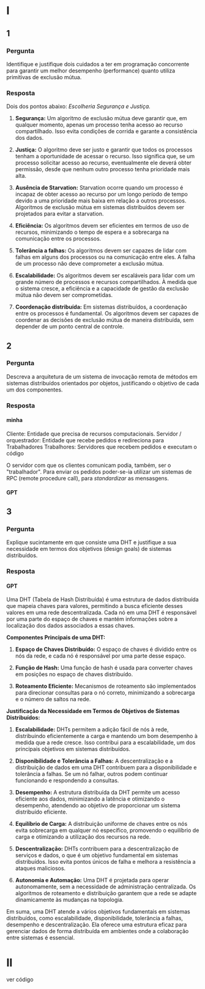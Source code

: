 # I
## 1
### Pergunta

Identifique e justifique dois cuidados a ter em programação concorrente para garantir um melhor desempenho (performance) quanto utiliza primitivas de exclusão mútua.
### Resposta
Dois dos pontos abaixo: *Escolheria Segurança e Justiça.* 
1. **Segurança:** Um algoritmo de exclusão mútua deve garantir que, em qualquer momento, apenas um processo tenha acesso ao recurso compartilhado. Isso evita condições de corrida e garante a consistência dos dados.
    
2. **Justiça:** O algoritmo deve ser justo e garantir que todos os processos tenham a oportunidade de acessar o recurso. Isso significa que, se um processo solicitar acesso ao recurso, eventualmente ele deverá obter permissão, desde que nenhum outro processo tenha prioridade mais alta.
    
3. **Ausência de Starvation:** Starvation ocorre quando um processo é incapaz de obter acesso ao recurso por um longo período de tempo devido a uma prioridade mais baixa em relação a outros processos. Algoritmos de exclusão mútua em sistemas distribuídos devem ser projetados para evitar a starvation.
    
4. **Eficiência:** Os algoritmos devem ser eficientes em termos de uso de recursos, minimizando o tempo de espera e a sobrecarga na comunicação entre os processos.
    
5. **Tolerância a falhas:** Os algoritmos devem ser capazes de lidar com falhas em alguns dos processos ou na comunicação entre eles. A falha de um processo não deve comprometer a exclusão mútua.
    
6. **Escalabilidade:** Os algoritmos devem ser escaláveis para lidar com um grande número de processos e recursos compartilhados. À medida que o sistema cresce, a eficiência e a capacidade de gestão da exclusão mútua não devem ser comprometidas.
    
7. **Coordenação distribuída:** Em sistemas distribuídos, a coordenação entre os processos é fundamental. Os algoritmos devem ser capazes de coordenar as decisões de exclusão mútua de maneira distribuída, sem depender de um ponto central de controle.


## 2
### Pergunta
Descreva a arquitetura de um sistema de invocação remota de métodos em sistemas distribuídos orientados por objetos, justificando o objetivo de cada um dos componentes.
### Resposta
#### minha
Cliente: Entidade que precisa de recursos computacionais.
Servidor / orquestrador: Entidade que recebe pedidos e redireciona para Trabalhadores
Trabalhores: Servidores que recebem pedidos e executam o código

O servidor com que os clientes comunicam podia, também, ser o "trabalhador".
Para enviar os pedidos poder-se-ia utilizar um sistemas de RPC (remote procedure call), para *standardizar* as mensasgens. 
#### GPT
## 3
### Pergunta

Explique sucintamente em que consiste uma DHT e justifique a sua necessidade em termos dos objetivos (design goals) de sistemas distribuídos.
### Resposta
#### GPT
Uma DHT (Tabela de Hash Distribuída) é uma estrutura de dados distribuída que mapeia chaves para valores, permitindo a busca eficiente desses valores em uma rede descentralizada. Cada nó em uma DHT é responsável por uma parte do espaço de chaves e mantém informações sobre a localização dos dados associados a essas chaves.

**Componentes Principais de uma DHT:**

1. **Espaço de Chaves Distribuído:** O espaço de chaves é dividido entre os nós da rede, e cada nó é responsável por uma parte desse espaço.
    
2. **Função de Hash:** Uma função de hash é usada para converter chaves em posições no espaço de chaves distribuído.
    
3. **Roteamento Eficiente:** Mecanismos de roteamento são implementados para direcionar consultas para o nó correto, minimizando a sobrecarga e o número de saltos na rede.
    

**Justificação da Necessidade em Termos de Objetivos de Sistemas Distribuídos:**

1. **Escalabilidade:** DHTs permitem a adição fácil de nós à rede, distribuindo eficientemente a carga e mantendo um bom desempenho à medida que a rede cresce. Isso contribui para a escalabilidade, um dos principais objetivos em sistemas distribuídos.
    
2. **Disponibilidade e Tolerância a Falhas:** A descentralização e a distribuição de dados em uma DHT contribuem para a disponibilidade e tolerância a falhas. Se um nó falhar, outros podem continuar funcionando e respondendo a consultas.
    
3. **Desempenho:** A estrutura distribuída da DHT permite um acesso eficiente aos dados, minimizando a latência e otimizando o desempenho, atendendo ao objetivo de proporcionar um sistema distribuído eficiente.
    
4. **Equilíbrio de Carga:** A distribuição uniforme de chaves entre os nós evita sobrecarga em qualquer nó específico, promovendo o equilíbrio de carga e otimizando a utilização dos recursos na rede.
    
5. **Descentralização:** DHTs contribuem para a descentralização de serviços e dados, o que é um objetivo fundamental em sistemas distribuídos. Isso evita pontos únicos de falha e melhora a resistência a ataques maliciosos.
    
6. **Autonomia e Automação:** Uma DHT é projetada para operar autonomamente, sem a necessidade de administração centralizada. Os algoritmos de roteamento e distribuição garantem que a rede se adapte dinamicamente às mudanças na topologia.
    

Em suma, uma DHT atende a vários objetivos fundamentais em sistemas distribuídos, como escalabilidade, disponibilidade, tolerância a falhas, desempenho e descentralização. Ela oferece uma estrutura eficaz para gerenciar dados de forma distribuída em ambientes onde a colaboração entre sistemas é essencial.

# II
ver código